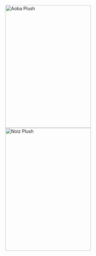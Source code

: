 <img src="https://files.catbox.moe/d2h7z2.png" alt="Aoba Plush" width="268" height="386"><img src="https://static.myfigurecollection.net/upload/items/2/128062-bfb35.jpg" alt="Noiz Plush" width="268" height="386">
